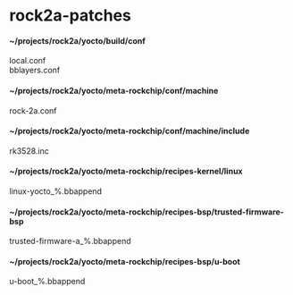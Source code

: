 # rock2a-patches
#### ~/projects/rock2a/yocto/build/conf
local.conf  
bblayers.conf
#### ~/projects/rock2a/yocto/meta-rockchip/conf/machine
rock-2a.conf
#### ~/projects/rock2a/yocto/meta-rockchip/conf/machine/include
rk3528.inc
#### ~/projects/rock2a/yocto/meta-rockchip/recipes-kernel/linux
linux-yocto_%.bbappend
#### ~/projects/rock2a/yocto/meta-rockchip/recipes-bsp/trusted-firmware-bsp
trusted-firmware-a_%.bbappend
#### ~/projects/rock2a/yocto/meta-rockchip/recipes-bsp/u-boot
u-boot_%.bbappend

